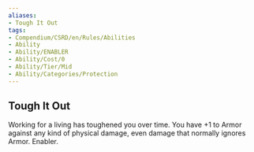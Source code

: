 ```yaml
---
aliases:
- Tough It Out
tags:
- Compendium/CSRD/en/Rules/Abilities
- Ability
- Ability/ENABLER
- Ability/Cost/0
- Ability/Tier/Mid
- Ability/Categories/Protection
---
```


  
## Tough It Out  
Working for a living has toughened you over time. You have +1 to Armor against any kind of physical damage, even damage that normally ignores Armor. Enabler.